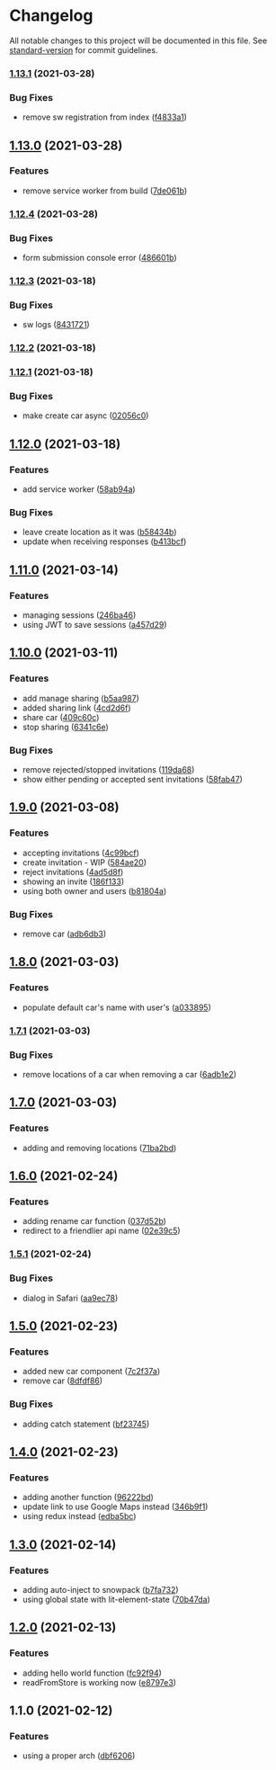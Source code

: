 # Changelog

All notable changes to this project will be documented in this file. See [standard-version](https://github.com/conventional-changelog/standard-version) for commit guidelines.

### [1.13.1](https://github.com/jdvivar/wheres-our-car-app/compare/v1.13.0...v1.13.1) (2021-03-28)


### Bug Fixes

* remove sw registration from index ([f4833a1](https://github.com/jdvivar/wheres-our-car-app/commit/f4833a11f3e6767f8fef5f3d1428c6baaa69c86a))

## [1.13.0](https://github.com/jdvivar/wheres-our-car-app/compare/v1.12.4...v1.13.0) (2021-03-28)


### Features

* remove service worker from build ([7de061b](https://github.com/jdvivar/wheres-our-car-app/commit/7de061b8e035e974b4d9a76e454e049209330105))

### [1.12.4](https://github.com/jdvivar/wheres-our-car-app/compare/v1.12.3...v1.12.4) (2021-03-28)


### Bug Fixes

* form submission console error ([486601b](https://github.com/jdvivar/wheres-our-car-app/commit/486601ba8c6049a450a9fd2e412bada6797c347a))

### [1.12.3](https://github.com/jdvivar/wheres-our-car-app/compare/v1.12.2...v1.12.3) (2021-03-18)


### Bug Fixes

* sw logs ([8431721](https://github.com/jdvivar/wheres-our-car-app/commit/8431721fff50f6cd8b87f76ce265c3585ce2a676))

### [1.12.2](https://github.com/jdvivar/wheres-our-car-app/compare/v1.12.1...v1.12.2) (2021-03-18)

### [1.12.1](https://github.com/jdvivar/wheres-our-car-app/compare/v1.12.0...v1.12.1) (2021-03-18)


### Bug Fixes

* make create car async ([02056c0](https://github.com/jdvivar/wheres-our-car-app/commit/02056c0b3d30acb6ba942ae2518081fab968aa9c))

## [1.12.0](https://github.com/jdvivar/wheres-our-car-app/compare/v1.11.0...v1.12.0) (2021-03-18)


### Features

* add service worker ([58ab94a](https://github.com/jdvivar/wheres-our-car-app/commit/58ab94a68c6db2d40004817e0d6613c0cf1e92c3))


### Bug Fixes

* leave create location as it was ([b58434b](https://github.com/jdvivar/wheres-our-car-app/commit/b58434b9e5b13225962d51185943ab25d6886da3))
* update when receiving responses ([b413bcf](https://github.com/jdvivar/wheres-our-car-app/commit/b413bcfd10be5b2b8f24ba9e9cdeca9e4504c2b0))

## [1.11.0](https://github.com/jdvivar/wheres-our-car-app/compare/v1.10.0...v1.11.0) (2021-03-14)


### Features

* managing sessions ([246ba46](https://github.com/jdvivar/wheres-our-car-app/commit/246ba46378c17020de44ad288fa1b0d041e50777))
* using JWT to save sessions ([a457d29](https://github.com/jdvivar/wheres-our-car-app/commit/a457d292660bd3c8d65d3821eb34d4304e8196d7))

## [1.10.0](https://github.com/jdvivar/wheres-our-car-app/compare/v1.9.0...v1.10.0) (2021-03-11)


### Features

* add manage sharing ([b5aa987](https://github.com/jdvivar/wheres-our-car-app/commit/b5aa9875592c34bd83ccc6456da8bd2b40f72778))
* added sharing link ([4cd2d6f](https://github.com/jdvivar/wheres-our-car-app/commit/4cd2d6f797d5e2827396ef226147f6e3ff01ed8f))
* share car ([409c60c](https://github.com/jdvivar/wheres-our-car-app/commit/409c60c977bad7b38e934c4263cfd8bf11378557))
* stop sharing ([6341c6e](https://github.com/jdvivar/wheres-our-car-app/commit/6341c6e0631f6c6441fcb02dd0da7811e00e194f))


### Bug Fixes

* remove rejected/stopped invitations ([119da68](https://github.com/jdvivar/wheres-our-car-app/commit/119da68395298216678bf6530e9aabd8270e0156))
* show either pending or accepted sent invitations ([58fab47](https://github.com/jdvivar/wheres-our-car-app/commit/58fab4770311999f4b6ca5d35abc874015b60889))

## [1.9.0](https://github.com/jdvivar/wheres-our-car-app/compare/v1.8.0...v1.9.0) (2021-03-08)


### Features

* accepting invitations ([4c99bcf](https://github.com/jdvivar/wheres-our-car-app/commit/4c99bcf1803d19f91b316c0b141d0d6589b755c2))
* create invitation - WIP ([584ae20](https://github.com/jdvivar/wheres-our-car-app/commit/584ae2082205053f255a5f5fc4130297a63853cd))
* reject invitations ([4ad5d8f](https://github.com/jdvivar/wheres-our-car-app/commit/4ad5d8f64c543dd1584f83f43a608d3ff8d7b464))
* showing an invite ([186f133](https://github.com/jdvivar/wheres-our-car-app/commit/186f133413e4f633aee172902eef6d94b371003c))
* using both owner and users ([b81804a](https://github.com/jdvivar/wheres-our-car-app/commit/b81804a8a658a439ef8021ef816799e08fdf2616))


### Bug Fixes

* remove car ([adb6db3](https://github.com/jdvivar/wheres-our-car-app/commit/adb6db3dc7a0a9bc263ba6954bff59b9a4a4de63))

## [1.8.0](https://github.com/jdvivar/wheres-our-car-app/compare/v1.7.1...v1.8.0) (2021-03-03)


### Features

* populate default car's name with user's ([a033895](https://github.com/jdvivar/wheres-our-car-app/commit/a033895178294c11931cfadd55ecd3c8284101bc))

### [1.7.1](https://github.com/jdvivar/wheres-our-car-app/compare/v1.7.0...v1.7.1) (2021-03-03)


### Bug Fixes

* remove locations of a car when removing a car ([6adb1e2](https://github.com/jdvivar/wheres-our-car-app/commit/6adb1e2a2ffeddd0ccf9166b191d9c6c70836da6))

## [1.7.0](https://github.com/jdvivar/wheres-our-car-app/compare/v1.6.0...v1.7.0) (2021-03-03)


### Features

* adding and removing locations ([71ba2bd](https://github.com/jdvivar/wheres-our-car-app/commit/71ba2bd45e4a91270774c37e4ff9e482b0bc49b3))

## [1.6.0](https://github.com/jdvivar/wheres-our-car-app/compare/v1.5.1...v1.6.0) (2021-02-24)


### Features

* adding rename car function ([037d52b](https://github.com/jdvivar/wheres-our-car-app/commit/037d52b798e0afef3e0b9b99f84753b8375fc4ff))
* redirect to a friendlier api name ([02e39c5](https://github.com/jdvivar/wheres-our-car-app/commit/02e39c5c396bba1f05a04ec489b5e208b926847e))

### [1.5.1](https://github.com/jdvivar/wheres-our-car-app/compare/v1.5.0...v1.5.1) (2021-02-24)


### Bug Fixes

* dialog in Safari ([aa9ec78](https://github.com/jdvivar/wheres-our-car-app/commit/aa9ec78a3f0fdc9d45acb8603a17643ddaf92310))

## [1.5.0](https://github.com/jdvivar/wheres-our-car-app/compare/v1.4.0...v1.5.0) (2021-02-23)


### Features

* added new car component ([7c2f37a](https://github.com/jdvivar/wheres-our-car-app/commit/7c2f37adbb60b443a07c2744d39b1eeacb3af4a9))
* remove car ([8dfdf86](https://github.com/jdvivar/wheres-our-car-app/commit/8dfdf86bb070c0222f7e68230e40ce938ce4a51f))


### Bug Fixes

* adding catch statement ([bf23745](https://github.com/jdvivar/wheres-our-car-app/commit/bf237450d4b510d6eabe02502618a8eef9612b09))

## [1.4.0](https://github.com/jdvivar/wheres-our-car-app/compare/v1.3.0...v1.4.0) (2021-02-23)


### Features

* adding another function ([96222bd](https://github.com/jdvivar/wheres-our-car-app/commit/96222bd1cfe0cdda0a487425173404ff1eae5774))
* update link to use Google Maps instead ([346b9f1](https://github.com/jdvivar/wheres-our-car-app/commit/346b9f1e1cfa0f4f232bdcec0ba5fcfd087a0de5))
* using redux instead ([edba5bc](https://github.com/jdvivar/wheres-our-car-app/commit/edba5bc5c20da26e6b58433cdb3c4922455aa86c))

## [1.3.0](https://github.com/jdvivar/wheres-our-car-app/compare/v1.2.0...v1.3.0) (2021-02-14)


### Features

* adding auto-inject to snowpack ([b7fa732](https://github.com/jdvivar/wheres-our-car-app/commit/b7fa7322aeceb03dc61ca722436c1948f177bd9b))
* using global state with lit-element-state ([70b47da](https://github.com/jdvivar/wheres-our-car-app/commit/70b47da36f461ba549201f3810e40d675dcef750))

## [1.2.0](https://github.com/jdvivar/wheres-our-car-app/compare/v1.1.0...v1.2.0) (2021-02-13)


### Features

* adding hello world function ([fc92f94](https://github.com/jdvivar/wheres-our-car-app/commit/fc92f94656fe60726f17f2fd45be5717f60d33af))
* readFromStore is working now ([e8797e3](https://github.com/jdvivar/wheres-our-car-app/commit/e8797e3fb7ead0ae8fdf5ad5695fb9020a4a720a))

## 1.1.0 (2021-02-12)


### Features

* using a proper arch ([dbf6206](https://github.com/jdvivar/wheres-our-car-app/commit/dbf6206957d6e5aa6232e8e8d97516729ab149a2))
